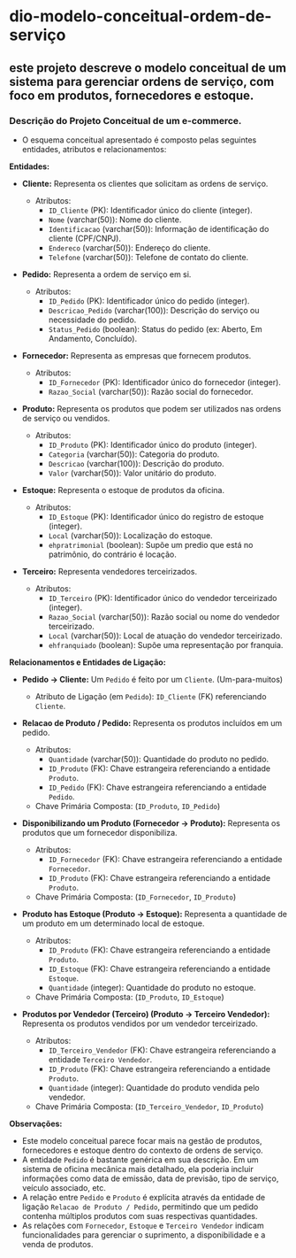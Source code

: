 # dio-modelo-conceitual-ordem-de-serviço
## este projeto descreve o modelo conceitual de um sistema para gerenciar ordens de serviço, com foco em produtos, fornecedores e estoque. 

### Descrição do Projeto Conceitual de um e-commerce.
 - O esquema conceitual apresentado é composto pelas seguintes entidades, atributos e relacionamentos:

**Entidades:**

* **Cliente:** Representa os clientes que solicitam as ordens de serviço.
    * Atributos:
        * `ID_Cliente` (PK): Identificador único do cliente (integer).
        * `Nome` (varchar(50)): Nome do cliente.
        * `Identificacao` (varchar(50)): Informação de identificação do cliente (CPF/CNPJ).
        * `Endereco` (varchar(50)): Endereço do cliente.
        * `Telefone` (varchar(50)): Telefone de contato do cliente.

* **Pedido:** Representa a ordem de serviço em si.
    * Atributos:
        * `ID_Pedido` (PK): Identificador único do pedido (integer).
        * `Descricao_Pedido` (varchar(100)): Descrição do serviço ou necessidade do pedido.
        * `Status_Pedido` (boolean): Status do pedido (ex: Aberto, Em Andamento, Concluído).

* **Fornecedor:** Representa as empresas que fornecem produtos.
    * Atributos:
        * `ID_Fornecedor` (PK): Identificador único do fornecedor (integer).
        * `Razao_Social` (varchar(50)): Razão social do fornecedor.

* **Produto:** Representa os produtos que podem ser utilizados nas ordens de serviço ou vendidos.
    * Atributos:
        * `ID_Produto` (PK): Identificador único do produto (integer).
        * `Categoria` (varchar(50)): Categoria do produto.
        * `Descricao` (varchar(100)): Descrição do produto.
        * `Valor` (varchar(50)): Valor unitário do produto.

* **Estoque:** Representa o estoque de produtos da oficina.
    * Atributos:
        * `ID_Estoque` (PK): Identificador único do registro de estoque (integer).
        * `Local` (varchar(50)): Localização do estoque.
        * `ehpratrimonial` (boolean): Supõe um predio que está no patrimônio, do contrário é locação.

* **Terceiro:** Representa vendedores terceirizados.
    * Atributos:
        * `ID_Terceiro` (PK): Identificador único do vendedor terceirizado (integer).
        * `Razao_Social` (varchar(50)): Razão social ou nome do vendedor terceirizado.
        * `Local` (varchar(50)): Local de atuação do vendedor terceirizado.
        * `ehfranquiado` (boolean): Supõe uma representação por franquia.

**Relacionamentos e Entidades de Ligação:**

* **Pedido -> Cliente:** Um `Pedido` é feito por um `Cliente`. (Um-para-muitos)
    * Atributo de Ligação (em `Pedido`): `ID_Cliente` (FK) referenciando `Cliente`.

* **Relacao de Produto / Pedido:** Representa os produtos incluídos em um pedido.
    * Atributos:
        * `Quantidade` (varchar(50)): Quantidade do produto no pedido.
        * `ID_Produto` (FK): Chave estrangeira referenciando a entidade `Produto`.
        * `ID_Pedido` (FK): Chave estrangeira referenciando a entidade `Pedido`.
    * Chave Primária Composta: (`ID_Produto`, `ID_Pedido`)

* **Disponibilizando um Produto (Fornecedor -> Produto):** Representa os produtos que um fornecedor disponibiliza.
    * Atributos:
        * `ID_Fornecedor` (FK): Chave estrangeira referenciando a entidade `Fornecedor`.
        * `ID_Produto` (FK): Chave estrangeira referenciando a entidade `Produto`.
    * Chave Primária Composta: (`ID_Fornecedor`, `ID_Produto`)

* **Produto has Estoque (Produto -> Estoque):** Representa a quantidade de um produto em um determinado local de estoque.
    * Atributos:
        * `ID_Produto` (FK): Chave estrangeira referenciando a entidade `Produto`.
        * `ID_Estoque` (FK): Chave estrangeira referenciando a entidade `Estoque`.
        * `Quantidade` (integer): Quantidade do produto no estoque.
    * Chave Primária Composta: (`ID_Produto`, `ID_Estoque`)

* **Produtos por Vendedor (Terceiro) (Produto -> Terceiro Vendedor):** Representa os produtos vendidos por um vendedor terceirizado.
    * Atributos:
        * `ID_Terceiro_Vendedor` (FK): Chave estrangeira referenciando a entidade `Terceiro Vendedor`.
        * `ID_Produto` (FK): Chave estrangeira referenciando a entidade `Produto`.
        * `Quantidade` (integer): Quantidade do produto vendida pelo vendedor.
    * Chave Primária Composta: (`ID_Terceiro_Vendedor`, `ID_Produto`)

**Observações:**

* Este modelo conceitual parece focar mais na gestão de produtos, fornecedores e estoque dentro do contexto de ordens de serviço.
* A entidade `Pedido` é bastante genérica em sua descrição. Em um sistema de oficina mecânica mais detalhado, ela poderia incluir informações como data de emissão, data de previsão, tipo de serviço, veículo associado, etc.
* A relação entre `Pedido` e `Produto` é explícita através da entidade de ligação `Relacao de Produto / Pedido`, permitindo que um pedido contenha múltiplos produtos com suas respectivas quantidades.
* As relações com `Fornecedor`, `Estoque` e `Terceiro Vendedor` indicam funcionalidades para gerenciar o suprimento, a disponibilidade e a venda de produtos.

